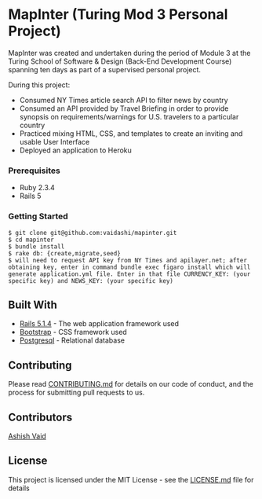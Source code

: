 # MapInter (Turing Mod 3 Personal Project)

MapInter was created and undertaken during the period of Module 3 at the Turing School of Software & Design (Back-End Development Course) spanning ten days as part of a supervised personal project.  

During this project:

* Consumed NY Times article search API to filter news by country
* Consumed an API provided by Travel Briefing in order to provide synopsis on requirements/warnings for U.S. travelers to a particular country
* Practiced mixing HTML, CSS, and templates to create an inviting and usable User Interface
* Deployed an application to Heroku


### Prerequisites

* Ruby 2.3.4
* Rails 5

### Getting Started
```
$ git clone git@github.com:vaidashi/mapinter.git
$ cd mapinter
$ bundle install
$ rake db: {create,migrate,seed}
$ will need to request API key from NY Times and apilayer.net; after obtaining key, enter in command bundle exec figaro install which will generate application.yml file. Enter in that file CURRENCY_KEY: (your specific key) and NEWS_KEY: (your specific key)
```

## Built With

* [Rails 5.1.4](http://api.rubyonrails.org) - The web application framework used
* [Bootstrap](https://getbootstrap.com/docs/4.0/getting-started/introduction/) - CSS framework used
* [Postgresql](https://www.postgresql.org/) - Relational database

## Contributing

Please read [CONTRIBUTING.md](https://gist.github.com/PurpleBooth/b24679402957c63ec426) for details on our code of conduct, and the process for submitting pull requests to us.

## Contributors

<a href="https://github.com/vaidashi">Ashish Vaid</a>


## License

This project is licensed under the MIT License - see the [LICENSE.md](LICENSE.md) file for details
